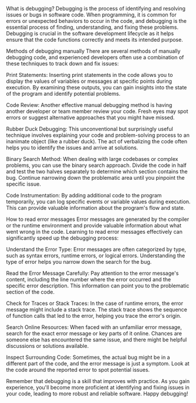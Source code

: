What is debugging?
Debugging is the process of identifying and resolving issues or bugs in software code. When programming, it is common for errors or unexpected behaviors to occur in the code, and debugging is the essential process of finding, understanding, and fixing these problems. Debugging is crucial in the software development lifecycle as it helps ensure that the code functions correctly and meets its intended purpose.

Methods of debugging manually
There are several methods of manually debugging code, and experienced developers often use a combination of these techniques to track down and fix issues:

Print Statements: Inserting print statements in the code allows you to display the values of variables or messages at specific points during execution. By examining these outputs, you can gain insights into the state of the program and identify potential problems.

Code Review: Another effective manual debugging method is having another developer or team member review your code. Fresh eyes may spot errors or suggest alternative approaches that you might have missed.

Rubber Duck Debugging: This unconventional but surprisingly useful technique involves explaining your code and problem-solving process to an inanimate object (like a rubber duck). The act of verbalizing the code often helps you to identify the issues and arrive at solutions.

Binary Search Method: When dealing with large codebases or complex problems, you can use the binary search approach. Divide the code in half and test the two halves separately to determine which section contains the bug. Continue narrowing down the problematic area until you pinpoint the specific issue.

Code Instrumentation: By adding additional code to the program temporarily, you can log specific events or variable values during execution. This can provide valuable information about the program's flow and state.

How to read error messages
Error messages are generated by the compiler or the runtime environment and provide valuable information about what went wrong in the code. Learning to read error messages effectively can significantly speed up the debugging process:

Understand the Error Type: Error messages are often categorized by type, such as syntax errors, runtime errors, or logical errors. Understanding the type of error helps you narrow down the search for the bug.

Read the Error Message Carefully: Pay attention to the error message's content, including the line number where the error occurred and the specific error description. This information can point you to the problematic section of the code.

Check for Traces or Stack Traces: In the case of runtime errors, the error message might include a stack trace. The stack trace shows the sequence of function calls that led to the error, helping you trace the error's origin.

Search Online Resources: When faced with an unfamiliar error message, search for the exact error message or key parts of it online. Chances are someone else has encountered the same issue, and there might be helpful discussions or solutions available.

Inspect Surrounding Code: Sometimes, the actual bug might be in a different part of the code, and the error message is just a symptom. Look at the code around the reported error to spot potential issues.

Remember that debugging is a skill that improves with practice. As you gain experience, you'll become more proficient at identifying and fixing issues in your code, leading to more robust and reliable software. Happy debugging!
